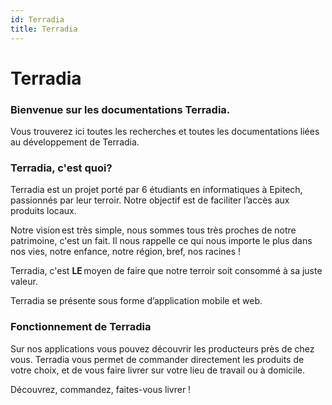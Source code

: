 ```yaml
---
id: Terradia
title: Terradia
---
```


# Terradia

### Bienvenue sur les documentations Terradia. 

Vous trouverez ici toutes les recherches et toutes les documentations liées au développement de Terradia. 

### Terradia, c'est quoi? 

Terradia est un projet porté par 6 étudiants en informatiques à Epitech, passionnés par leur terroir. Notre objectif est de faciliter l’accès aux produits locaux.

Notre vision est très simple, nous sommes tous très proches de notre patrimoine, c'est un fait. Il nous rappelle ce qui nous importe le plus dans nos vies, notre enfance, notre région, bref, nos racines !

Terradia, c'est **LE** moyen de faire que notre terroir soit consommé à sa juste valeur.

Terradia se présente sous forme d’application mobile et web.

### Fonctionnement de Terradia

Sur nos applications vous pouvez découvrir les producteurs près de chez vous. Terradia vous permet de commander directement les produits de votre choix, et de vous faire livrer sur votre lieu de travail ou à domicile.

Découvrez, commandez, faites-vous livrer !